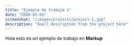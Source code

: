 ```yaml
---
title: "Ejemplo de trabajo 1"
date: "2020-01-01"
screenshot: "/images/projects/project-1.jpg"
description: "Small description from the project here"
---
```


Hola esto es un ejemplo de trabajo en **Markup**
